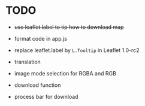 # TODO

- ~~use leaflet.label to tip how to download map~~
- format code in app.js
- replace leaflet.label by `L.Tooltip` in Leaflet 1.0-rc2
- translation

- image mode selection for RGBA and RGB
- download function
- process bar for download